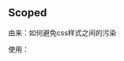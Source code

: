## Scoped

由来：如何避免css样式之间的污染

使用：<style lang='scss' scoped>
当style标签拥有scoped属性时，它的css样式就只能作用于当前的组件。
如果一个项目中所有的style标签都加上了scoped，相当于实现了样式的模式化。

### Scoped原理
vue中的scoped通过DOM结构以及css样式上加唯一不重复的标记：data-v-hash的方式，以保证唯一，达到样式私有模块化的目的。

### scoped三条渲染规则
（1）给HTML的DOM节点加上以一个不重复data属性来表示他的唯一性
（2）在每句css选择器的末尾加一个当前组件的data属性选择器来私有化样式
（3）如果组件内部包含有其他组件，只会给其他组件的最外层标签加上当前组件的data属性

### 穿透scoped
引入第三方组件，需要在组件中局部修改第三方组件的样式，而又不想去除scoped属性造成组件之间的样式污染。

（1）在模板中写两次style，一次带scoped、一次不带。
（2）穿透scoped>>>